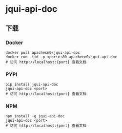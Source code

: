 # jqui-api-doc

## 下载

### Docker

```
docker pull apachecn0/jqui-api-doc
docker run -tid -p <port>:80 apachecn0/jqui-api-doc
# 访问 http://localhost:{port} 查看文档
```

### PYPI

```
pip install jqui-api-doc
jqui-api-doc <port>
# 访问 http://localhost:{port} 查看文档
```

### NPM

```
npm install -g jqui-api-doc
jqui-api-doc <port>
# 访问 http://localhost:{port} 查看文档
```